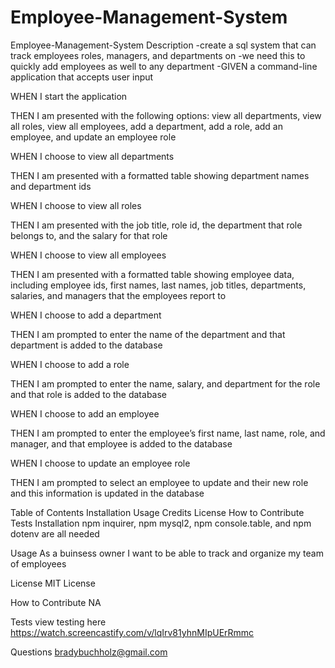 # Employee-Management-System

Employee-Management-System
Description
-create a sql system that can track employees roles, managers, and departments on -we need this to quickly add employees as well to any department -GIVEN a command-line application that accepts user input

WHEN I start the application

THEN I am presented with the following options: view all departments, view all roles, view all employees, add a department, add a role, add an employee, and update an employee role

WHEN I choose to view all departments

THEN I am presented with a formatted table showing department names and department ids

WHEN I choose to view all roles

THEN I am presented with the job title, role id, the department that role belongs to, and the salary for that role

WHEN I choose to view all employees

THEN I am presented with a formatted table showing employee data, including employee ids, first names, last names, job titles, departments, salaries, and managers that the employees report to

WHEN I choose to add a department

THEN I am prompted to enter the name of the department and that department is added to the database

WHEN I choose to add a role

THEN I am prompted to enter the name, salary, and department for the role and that role is added to the database

WHEN I choose to add an employee

THEN I am prompted to enter the employee’s first name, last name, role, and manager, and that employee is added to the database

WHEN I choose to update an employee role

THEN I am prompted to select an employee to update and their new role and this information is updated in the database

Table of Contents
Installation
Usage
Credits
License
How to Contribute
Tests
Installation
npm inquirer, npm mysql2, npm console.table, and npm dotenv are all needed

Usage
As a buinsess owner I want to be able to track and organize my team of employees

License
MIT License

How to Contribute
NA

Tests
view testing here
https://watch.screencastify.com/v/lqIrv81yhnMIpUErRmmc

Questions
bradybuchholz@gmail.com
